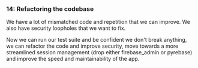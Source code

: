 ### 14: Refactoring the codebase

We have a lot of mismatched code and repetition that we can improve. We also have security loopholes that we want to fix.

Now we can run our test suite and be confident we don't break anything, we can refactor the code and improve security, move towards a more streamlined session management (drop either firebase_admin or pyrebase) and improve the speed and maintainability of the app.